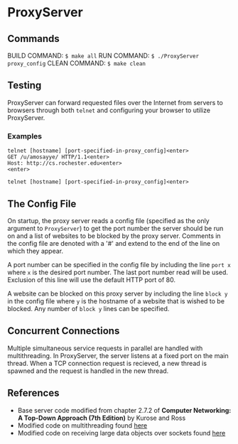 # ProxyServer

## Commands
BUILD COMMAND: `$ make all`
RUN COMMAND: `$ ./ProxyServer proxy_config`
CLEAN COMMAND: `$ make clean`

## Testing
ProxyServer can forward requested files over the Internet from servers to browsers through both `telnet` and configuring your browser to utilize ProxyServer.

### Examples
    telnet [hostname] [port-specified-in-proxy_config]<enter>
    GET /u/amosayye/ HTTP/1.1<enter>
    Host: http://cs.rochester.edu<enter>
    <enter>

    telnet [hostname] [port-specified-in-proxy_config]<enter>

## The Config File
On startup, the proxy server reads a config file (specified as the only argument to `ProxyServer`) to get the port number the server should be run on and a list of websites to be blocked by the proxy server.  Comments in the config file are denoted with a '#' and extend to the end of the line on which they appear.

A port number can be  specified in the config file by including the line `port x` where `x` is the desired port number.  The last port number read will be used.  Exclusion of this line will use the default HTTP port of 80.

A website can be blocked on this proxy server by including the line `block y` in the config file where `y` is the hostname of a website that is wished to be blocked.  Any number of `block y` lines can be specified.

## Concurrent Connections
Multiple simultaneous service requests in parallel are handled with multithreading.  In ProxyServer, the server listens at a fixed port on the main thread.  When a TCP connection request is recieved, a new thread is spawned and the request is handled in the new thread.

## References
* Base server code modified from chapter 2.7.2 of __Computer Networking: A Top-Down Approach (7th Edition)__ by Kurose and Ross
* Modified code on multithreading found [here](http://www.tutorialspoint.com/python/python_multithreading.htm)
* Modified code on receiving large data objects over sockets found [here](https://docs.python.org/3/library/socket.html#example)
